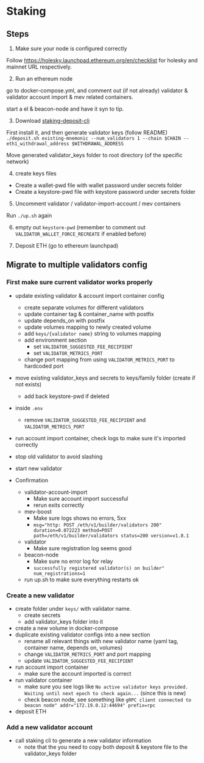 # Staking

## Steps

1. Make sure your node is configured correctly

Follow https://holesky.launchpad.ethereum.org/en/checklist for holesky and mainnet URL respectively.

2. Run an ethereum node

go to docker-compose.yml, and comment out (if not already) validator & validator account import & mev related containers.

start a el & beacon-node and have it syn to tip.

3. Download [staking-deposit-cli](https://github.com/ethereum/staking-deposit-cli)

First install it, and then generate validator keys (follow README)
`./deposit.sh existing-mnemonic --num_validators 1 --chain $CHAIN --eth1_withdrawal_address $WITHDRAWAL_ADDRESS`

Move generated validator_keys folder to root directory (of the specific network)

4. create keys files

* Create a wallet-pwd file with wallet password under secrets folder
* Create a keystore-pwd file with keystore password under secrets folder

5. Uncomment validator / validator-import-account / mev containers

Run `./up.sh` again

6. empty out `keystore-pwd` (remember to comment out `VALIDATOR_WALLET_FORCE_RECREATE` if enabled before)

7. Deposit ETH (go to ethereum launchpad)

## Migrate to multiple validators config

### First make sure current validator works properly

- update existing validator & account import container config
    - create separate volumes for different validators
    - update container tag & container_name with postfix
    - update depends_on with postfix
    - update volumes mapping to newly created volume
    - add `keys/{validator name}` string to volumes mapping
    - add environment section
        - set `VALIDATOR_SUGGESTED_FEE_RECIPIENT`
        - set `VALIDATOR_METRICS_PORT`
    - change port mapping from using `VALIDATOR_METRICS_PORT` to hardcoded port
- move existing validator_keys and secrets to keys/family folder (create if not exists)
    - add back keystore-pwd if deleted

- inside `.env`
    - remove `VALIDATOR_SUGGESTED_FEE_RECIPIENT` and `VALIDATOR_METRICS_PORT`

- run account import container, check logs to make sure it's imported correctly

- stop old validator to avoid slashing

- start new validator

- Confirmation
    - validator-account-import
        - Make sure account import successful
        - rerun exits correctly
    - mev-boost
        - Make sure logs shows no errors, 5xx
        - `msg="http: POST /eth/v1/builder/validators 200" duration=0.072223 method=POST path=/eth/v1/builder/validators status=200 version=v1.8.1`
    - validator
        - Make sure registration log seems good
    - beacon-node
        - Make sure no error log for relay
        - `successfully registered validator(s) on builder" num_registrations=1`
    - run up.sh to make sure everything restarts ok

### Create a new validator

- create folder under `keys/` with validator name.
    - create secrets
    - add validator_keys folder into it
- create a new volume in docker-compose
- duplicate existing validator configs into a new section
    - rename all relevant things with new validator name (yaml tag, container name, depends on, volumes)
    - change `VALIDATOR_METRICS_PORT` and port mapping
    - update `VALIDATOR_SUGGESTED_FEE_RECIPIENT`
- run account import container
    - make sure the account imported is correct
- run validator container
    - make sure you see logs like `No active validator keys provided. Waiting until next epoch to check again...` (since this is new)
    - check beacon node, see something like `gRPC client connected to beacon node" addr="172.19.0.12:44694" prefix=rpc`
- deposit ETH

### Add a new validator account

- call staking cli to generate a new validator information
    - note that the you need to copy both deposit & keystore file to the validator_keys folder